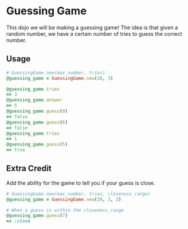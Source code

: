 # Guessing Game
This dojo we will be making a guessing game! The idea is that given a random number, we have a certain number of tries to guess the correct number.

## Usage

```ruby
# GuessingGame.new(max_number, tries)
@guessing_game = GuessingGame.new(10, 3)

@guessing_game.tries
=> 3
@guessing_game.answer
=> 5
@guessing_game.guess(9)
=> false
@guessing_game.guess(6)
=> false
@guessing_game.tries
=> 1
@guessing_game.guess(5)
=> true
```

## Extra Credit
Add the ability for the game to tell you if your guess is close.

```ruby
# GuessingGame.new(max_number, tries, closeness_range)
@guessing_game = GuessingGame.new(10, 3, 2)

# When a guess is within the closeness_range
@guessing_game.guess(7)
=> :close

```
